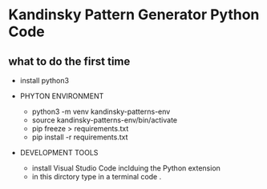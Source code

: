 # Kandinsky Pattern Generator Python Code

## what to do the first time
* install python3
* PHYTON ENVIRONMENT
    * python3 -m venv kandinsky-patterns-env
    * source kandinsky-patterns-env/bin/activate
    * pip freeze > requirements.txt
    * pip install -r requirements.txt

* DEVELOPMENT TOOLS
    * install Visual Studio Code inclduing the Python extension
    * in this dirctory type in a terminal code .